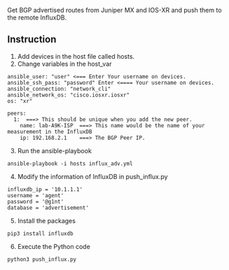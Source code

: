 Get BGP advertised routes from Juniper MX and IOS-XR and push them to the remote InfluxDB.

Instruction
---

1. Add devices in the host file called hosts.
2. Change variables in the host_var
~~~
ansible_user: "user" <=== Enter Your username on devices. 
ansible_ssh_pass: "password" Enter <==== Your username on devices.
ansible_connection: "network_cli"
ansible_network_os: "cisco.iosxr.iosxr"
os: "xr"

peers:
  1:  ===> This should be unique when you add the new peer.
    name: lab-A9K-ISP  ===> This name would be the name of your measurement in the InfluxDB
    ip: 192.168.2.1    ===> The BGP Peer IP.
~~~
3. Run the ansible-playbook
~~~
ansible-playbook -i hosts influx_adv.yml
~~~
4. Modify the information of InfluxDB in push_influx.py
~~~
influxdb_ip = '10.1.1.1'
username = 'agent'
password = '@g1nt'
database = 'advertisement'
~~~
5. Install the packages
~~~
pip3 install influxdb
~~~
6. Execute the Python code
~~~
python3 push_influx.py
~~~
